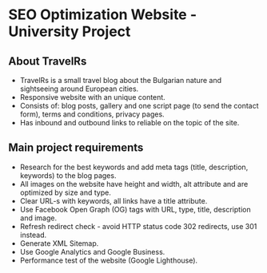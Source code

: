 # SEO Optimization Website - University Project

## About TravelRs

* TravelRs is a small travel blog about the Bulgarian nature and sightseeing around European cities.
* Responsive website with an unique content.
* Consists of: blog posts, gallery and one script page (to send the contact form), terms and conditions, privacy pages.
* Has inbound and outbound links to reliable on the topic of the site.

## Main project requirements

  -  Research for the best keywords and add meta tags (title, description, keywords) to the blog pages.
  -  All images on the website have height and width, alt attribute and are optimized by size and type. 
  -  Clear URL-s with keywords, all links have a title attribute.
  -  Use Facebook Open Graph (OG) tags with URL, type, title, description and image.
  -  Refresh redirect check - avoid HTTP status code 302 redirects, use 301 instead.
  -  Generate XML Sitemap.
  -  Use Google Analytics and Google Business.
  -  Performance test of the website (Google Lighthouse). 
